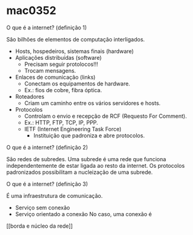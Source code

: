 # mac0352

O que é a internet? (definição 1)

Sâo bilhões de elementos de computação interligados.
- Hosts, hospedeiros, sistemas finais (hardware)
- Aplicações distribuídas (software)
  - Precisam seguir protolocos!!!
  - Trocam mensagens.
- Enlaces de comunicação (links)
  - Conectam os equipamentos de hardware.
  - Ex.: fios de cobre, fibra óptica.
- Roteadores
  - Criam um caminho entre os vários servidores e hosts.
- Protocolos
  - Controlam o envio e recepção de RCF (Requesto For Comment).
  - Ex.: HTTP, FTP, TCP, IP, PPP.
  - IETF (Internet Engineering Task Force)
    - Instituição que padroniza e abre protocolos.

O que é a internet? (definição 2)

São redes de subredes.
Uma subrede é uma rede que funciona independentemente de estar ligada ao resto da internet.
Os protocolos padronizados possibilitam a nucleização de uma subrede.

O que é a internet? (definição 3)

É uma infraestrutura de comunicação.
- Serviço sem conexão
- Serviço orientado a conexão
No caso, uma conexão é

[[borda e núcleo da rede]]